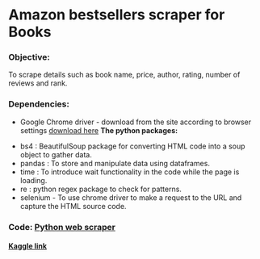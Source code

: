# Amazon bestsellers scraper for Books

### Objective: 
To scrape details such as book name, price, author, rating, number of reviews and rank. 

### Dependencies:
* Google Chrome driver - download from the site according to browser settings [download here](https://chromedriver.chromium.org/downloads)
**The python packages:**
- bs4 : BeautifulSoup package for converting HTML code into a soup object to gather data. 
- pandas : To store and manipulate data using dataframes. 
- time : To introduce wait functionality in the code while the page is loading.
- re : python regex package to check for patterns.
- selenium - To use chrome driver to make a request to the URL and capture the HTML source code. 

### Code: [Python web scraper](https://github.com/evil-in/amz_bestsellers_books/blob/main/amz_books_bestseller_scraper.py)

#### [Kaggle link]()
